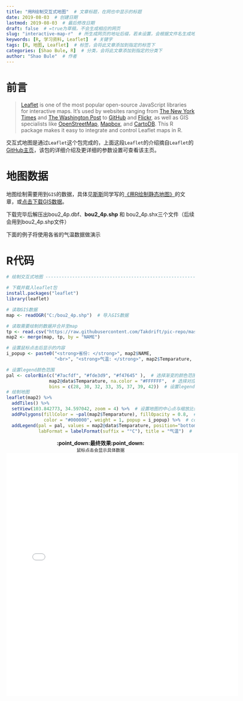 ```yaml
---
title: "用R绘制交互式地图"  # 文章标题，在网也中显示的标题
date: 2019-08-03  # 创建日期
lastmod: 2019-08-03  # 最后修改日期
draft: false  # =true为草稿，不会生成相应的网页
slug: "interactive-map-r"  # 所生成网页的地址后缀，若未设置，会根据文件名生成地址
keywords: [R, 学习资料, Leaflet]  # 关键字
tags: [R, 地图, Leaflet]  # 标签，会将此文章添加到指定的标签下
categories: [Shao Bule, R]  # 分类，会将此文章添加到指定的分类下
author: "Shao Bule"  # 作者
---
```


# 前言

> [Leaflet](http://leafletjs.com/) is one of the most popular open-source JavaScript libraries for interactive maps. It’s used by websites ranging from [The New York Times](http://www.nytimes.com/projects/elections/2013/nyc-primary/mayor/map.html) and [The Washington Post](http://www.washingtonpost.com/sf/local/2013/11/09/washington-a-world-apart/) to [GitHub](https://github.com/blog/1528-there-s-a-map-for-that) and [Flickr](https://www.flickr.com/map), as well as GIS specialists like [OpenStreetMap](http://www.openstreetmap.org/), [Mapbox](http://www.mapbox.com/), and [CartoDB](http://cartodb.com/). This R package makes it easy to integrate and control Leaflet maps in R.



交互式地图是通过`Leaflet`这个包完成的，上面这段`Leaflet`的介绍摘自`Leaflet`的[GitHub主页](https://rstudio.github.io/leaflet/)，该包的详细介绍及更详细的参数设置可查看该主页。

# 地图数据

地图绘制需要用到`GIS`的数据，具体见[斯斯](/categories/斯淑婷/)同学写的[《用R绘制静态地图》](/post/si-shuting/用r绘制地图/)的文章，或[点击下载GIS数据](https://uploads.cosx.org/2009/07/chinaprovinceborderdata_tar_gz.zip)。

下载完毕后解压出bou2_4p.dbf、**bou2_4p.shp** 和 bou2_4p.shx三个文件（后续会用到bou2_4p.shp文件）

下面的例子将使用各省的气温数据做演示

# R代码

```R
# 绘制交互式地图 --------------------------------------------------------------------

# 下载并载入leaflet包
install.packages("leaflet") 
library(leaflet)

# 读取GIS数据
map <- readOGR("C:/bou2_4p.shp")  # 导入GIS数据

# 读取需要绘制的数据并合并至map
tp <- read.csv("https://raw.githubusercontent.com/Takdrift/pic-repo/master/temperature.csv")
map2 <- merge(map, tp, by = "NAME") 

# 设置鼠标点击后显示的内容
i_popup <- paste0("<strong>省份: </strong>", map2$NAME, 
                  "<br>", "<strong>气温: </strong>", map2$Temparature, "°C") 

# 设置legend颜色范围 
pal <- colorBin(c("#7acfdf", "#fde3d9", "#f47645" ),  # 选择渐变的颜色范围
                map2@data$Temparature, na.color = "#FFFFFF",  # 选择对应的变量以及数据缺失区域颜色
                bins = c(28, 30, 32, 33, 35, 37, 39, 42))  # 设置legend的范围
# 绘制地图 
leaflet(map2) %>% 
  addTiles() %>% 
  setView(103.842773, 34.597042, zoom = 4) %>%  # 设置地图的中心点与缩放比例
  addPolygons(fillColor = ~pal(map2$Temparature), fillOpacity = 0.8,  # 绘制地图并根据所选变量填充对应区域
              color = "#000000", weight = 1, popup = i_popup) %>%  # color为边界线颜色，weight为粗细
  addLegend(pal = pal, values = map2@data$Temparature, position="bottomright",  # 添加图例
            labFormat = labelFormat(suffix = "°C"), title = "气温")  # 增加图例后缀与title
```



<div align=center><b>:point_down:最终效果:point_down:</b></div>
<div align=center><sub>鼠标点击会显示具体数据</sub></div>
 <Iframe src="/webpage/map-temperature.html"; 
        width="620" height="650" scrolling="no" frameborder="0"></iframe>
